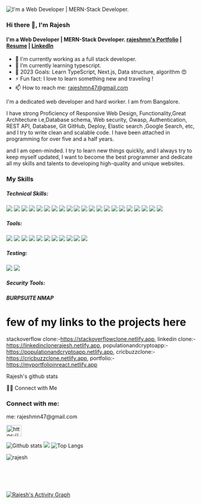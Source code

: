 ![I'm a Web Developer | MERN-Stack Developer.](https://pbs.twimg.com/profile_banners/1457467822200721416/1636324863/1500x500)

### Hi there 👋, I'm Rajesh

#### I'm a Web Developer | MERN-Stack Developer. [rajeshmn's Portfolio](https://myportfolioinreact.netlify.app/) | [Resume](https://drive.google.com/file/d/1VY5jDzK7VFUahN5sMKBCLyTvru5fas0R/view?usp=sharing) | [LinkedIn](https://www.linkedin.com/in/rajeshmn47)

- 🔭 I'm currently working as a full stack developer.
- 🌱 I’m currently learning typescript.
- 🥅 2023 Goals: Learn TypeScript, Next.js, Data structure, algorithm 😍
- ⚡ Fun fact: I love to learn something new and traveling !
- 📫 How to reach me: rajeshmn47@gmail.com

I'm a dedicated web developer and hard worker. I am from Bangalore.

I have strong Proficiency of Responsive Web Design, Functionality,Great Architecture i.e,Database schema, Web security, Owasp, Authentication, REST API, Database, Git GitHub, Deploy, Elastic search ,Google Search, etc, and I try to write clean and scalable code. I have been attached in programming for over five and a half years.

and I am open-minded. I try to learn new things quickly, and I always try to keep myself updated, I want to become the best programmer and dedicate all my skills and talents to developing high-quality and unique websites.

<h3 align="left">My Skills</h3>
<h5 align="left">Technical Skills:</h5>
<p>
  <img src="https://img.shields.io/badge/HTML5-E34F26?style=for-the-badge&logo=html5&logoColor=white" />
  <img src="https://img.shields.io/badge/CSS3-1572B6?style=for-the-badge&logo=css3&logoColor=white" />
  <img src="https://img.shields.io/badge/Bootstrap-563D7C?style=for-the-badge&logo=bootstrap&logoColor=white" />
  <img src="https://img.shields.io/badge/materialui-blue?style=for-the-badge&logo=mui&logoColor=white" />
  <img src="https://img.shields.io/badge/React.js-20232A?style=for-the-badge&logo=react&logoColor=61DAFB" />
  <img src="https://img.shields.io/badge/Next-black?style=for-the-badge&logo=next.js&logoColor=white"/>
  <img src="https://img.shields.io/badge/express.js-828282?style=for-the-badge&logo=expressdotjs&logoColor=white" />
  <img src="https://img.shields.io/badge/redux-764abc?style=for-the-badge&logo=redux&logoColor=white" />
  <img src="https://img.shields.io/badge/reduxthunk-764abc?style=for-the-badge&logo=redux-thunk&logoColor=white" />
  <img src="https://img.shields.io/badge/chart.js-fe777b?style=for-the-badge&logo=chartdotjs&logoColor=white" />
  <img src="https://img.shields.io/badge/bcryptjs-d8739?style=for-the-badge&logo=bcryptjs&logoColor=white" />
  <img src="https://img.shields.io/badge/jsonwebToken(jwt)-df22a6?style=for-the-badge&logo=jsonwebToken(jwt)&logoColor=white" />
  <img src="https://img.shields.io/badge/Node.js-339933?style=for-the-badge&logo=nodedotjs&logoColor=white" />
  <img src="https://img.shields.io/badge/MongoDB-4EA94B?style=for-the-badge&logo=mongodb&logoColor=white" />
  <img src="https://img.shields.io/badge/mongoose-8b0305?style=for-the-badge&logo=mongoose&logoColor=white" />
  <img src="https://img.shields.io/badge/JavaScript(ES6)-323330?style=for-the-badge&logo=javascript&logoColor=F7DF1E" />
  <img src="https://img.shields.io/badge/reactbootstrap-563D7C?style=for-the-badge&logo=reactbootstrap&logoColor=white" />
  <img src="https://img.shields.io/badge/json-5E5C5C?style=for-the-badge&logo=json&logoColor=white" />
  <img src="https://img.shields.io/badge/restapi-0082c6?style=for-the-badge&logo=restapi&logoColor=white" />
  <img src="https://img.shields.io/badge/axios-854196?style=for-the-badge&logo=axios&logoColor=white" />
  <img src="https://img.shields.io/badge/sass/scss-E34F96?style=for-the-badge&logo=sass&logoColor=white" />
</p>

<h5 align="left">Tools:</h5>
<p>
    <img src="https://img.shields.io/badge/git-F1502F?style=for-the-badge&logo=git&logoColor=white" />
    <img src="https://img.shields.io/badge/github-171515?style=for-the-badge&logo=github&logoColor=white" />
    <img src="https://img.shields.io/badge/Visual_Studio_Code-0078D4?style=for-the-badge&logo=visual%20studio%20code&logoColor=white" />
    <img src="https://img.shields.io/badge/notepad++-3fb61d?style=for-the-badge&logo=notepadplusplus&logoColor=white" />
    <img src="https://img.shields.io/badge/canva-20c4cb?style=for-the-badge&logo=canva&logoColor=white" />
    <img src="https://img.shields.io/badge/firebase-F5820D?style=for-the-badge&logo=firebase&logoColor=white" />
    <img src="https://img.shields.io/badge/chromedev-3b4840?style=for-the-badge&logo=googlechrome&logoColor=white" />
    <img src="https://img.shields.io/badge/postman-ff6c38?style=for-the-badge&logo=postman&logoColor=white" />
    <img src="https://img.shields.io/badge/netlify-39a5bf?style=for-the-badge&logo=netlify&logoColor=white" />
    <img src="https://img.shields.io/badge/heroku-6567a5?style=for-the-badge&logo=heroku&logoColor=white" />
    <img src="https://img.shields.io/badge/yarn-3c9dc8?style=for-the-badge&logo=yarn&logoColor=white" />
</p>

<h5 align="left">Testing:</h5>
<p>
  <img src="https://img.shields.io/badge/-jest-%23C21325?style=for-the-badge&logo=jest&logoColor=white" />
  <img src="https://img.shields.io/badge/-mocha-%238D6748?style=for-the-badge&logo=mocha&logoColor=white" />
</p>

<h5 align="left">Security Tools:</h5>
<h5>
 BURPSUITE NMAP</h5>

<h1>few of my links to the projects here</h1> 

stackoverflow clone:-https://stackoverflowclone.netlify.app,
linkedin clone:-https://linkedinclonerajesh.netlify.app,
populationandcryptoapp:-https://populationandcryptoapp.netlify.app,
cricbuzzclone:-https://cricbuzzclone.netlify.app,
portfolio:-https://myportfolioinreact.netlify.app


Rajesh's github stats



🤝🏻 Connect with Me
<h3 align="left">Connect with me:</h3>
me: rajeshmn47@gmail.com
<p align="left">
<a href="https://linkedin.com/in/https://www.linkedin.com/in/rajeshmn47/" target="blank"><img align="center" src="https://raw.githubusercontent.com/rahuldkjain/github-profile-readme-generator/master/src/images/icons/Social/linked-in-alt.svg" alt="https://www.linkedin.com/in/rajeshmn47/" height="30" width="40" /></a>
</p>

![Github stats](https://github-readme-stats.vercel.app/api?username=rajeshmn47)
![](https://visitor-badge.laobi.icu/badge?page_id=rajeshmn47.rajeshmn47)
![Top Langs](https://github-readme-stats.vercel.app/api/top-langs/?username=rajeshmn47&theme=tokyonight)

<p><img align="center" src="https://github-readme-streak-stats.herokuapp.com/?user=rajeshmn47&" alt="rajesh" /></p>

<br/><br/><br/><br/>
<a href="https://github.com/rajeshmn47/github-readme-activity-graph"><img alt="Rajesh's Activity Graph" src="https://activity-graph.herokuapp.com/graph?username=rajeshmn47&bg_color=0D1117&color=5BCDEC&line=5BCDEC&point=FFFFFF&hide_border=true" /></a>

<br/><br/>
